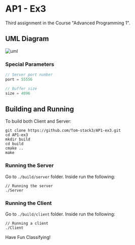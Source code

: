 # AP1 - Ex3
Third assignment in the Course "Advanced Programming 1".

## UML Diagram
![uml](https://user-images.githubusercontent.com/76645845/131028290-d2c2371d-8de1-425a-97b1-a36d54fbea06.png)

### Special Parameters
```c
// Server port number
port = 55556

// Buffer size
size = 4096
```

## Building and Running
To build both Client and Server:
```shell
git clone https://github.com/Tom-stack3/AP1-ex3.git
cd AP1-ex3
mkdir build
cd build
cmake ..
make
```

### Running the Server
Go to `./build/server` folder.
Inside run the following:
```shell
// Running the server
./Server
```
### Running the Client
Go to `./build/client` folder.
Inside run the following:
```shell
// Running a client
./Client
```

Have Fun Classifying!
